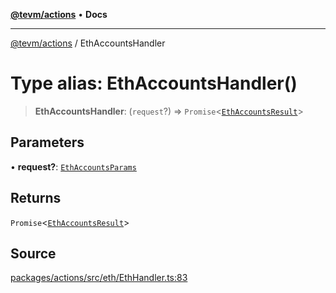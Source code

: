 [**@tevm/actions**](../README.md) • **Docs**

***

[@tevm/actions](../globals.md) / EthAccountsHandler

# Type alias: EthAccountsHandler()

> **EthAccountsHandler**: (`request`?) => `Promise`\<[`EthAccountsResult`](EthAccountsResult.md)\>

## Parameters

• **request?**: [`EthAccountsParams`](EthAccountsParams.md)

## Returns

`Promise`\<[`EthAccountsResult`](EthAccountsResult.md)\>

## Source

[packages/actions/src/eth/EthHandler.ts:83](https://github.com/evmts/tevm-monorepo/blob/main/packages/actions/src/eth/EthHandler.ts#L83)
